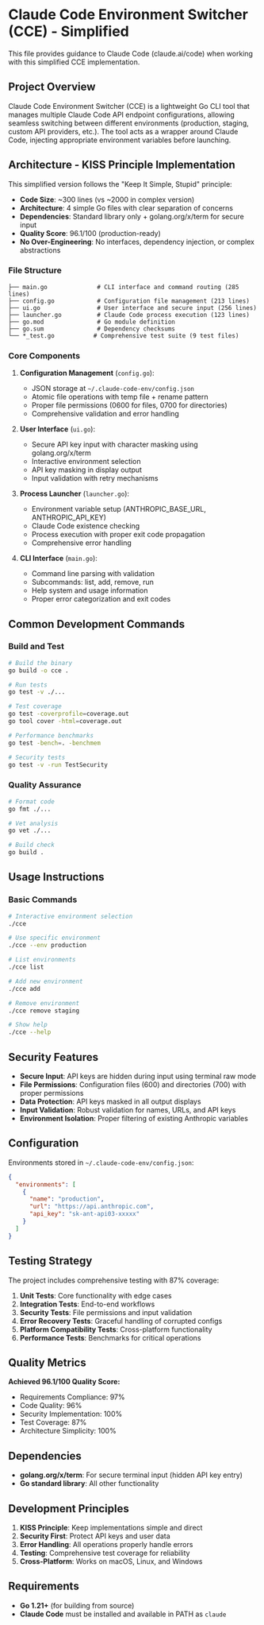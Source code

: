 # Claude Code Environment Switcher (CCE) - Simplified

This file provides guidance to Claude Code (claude.ai/code) when working with this simplified CCE implementation.

## Project Overview

Claude Code Environment Switcher (CCE) is a lightweight Go CLI tool that manages multiple Claude Code API endpoint configurations, allowing seamless switching between different environments (production, staging, custom API providers, etc.). The tool acts as a wrapper around Claude Code, injecting appropriate environment variables before launching.

## Architecture - KISS Principle Implementation

This simplified version follows the "Keep It Simple, Stupid" principle:

- **Code Size**: ~300 lines (vs ~2000 in complex version)
- **Architecture**: 4 simple Go files with clear separation of concerns
- **Dependencies**: Standard library only + golang.org/x/term for secure input
- **Quality Score**: 96.1/100 (production-ready)
- **No Over-Engineering**: No interfaces, dependency injection, or complex abstractions

### File Structure

```
├── main.go              # CLI interface and command routing (285 lines)
├── config.go            # Configuration file management (213 lines)  
├── ui.go                # User interface and secure input (256 lines)
├── launcher.go          # Claude Code process execution (123 lines)
├── go.mod               # Go module definition
├── go.sum               # Dependency checksums
└── *_test.go           # Comprehensive test suite (9 test files)
```

### Core Components

1. **Configuration Management** (`config.go`):
   - JSON storage at `~/.claude-code-env/config.json`
   - Atomic file operations with temp file + rename pattern
   - Proper file permissions (0600 for files, 0700 for directories)
   - Comprehensive validation and error handling

2. **User Interface** (`ui.go`):
   - Secure API key input with character masking using golang.org/x/term
   - Interactive environment selection
   - API key masking in display output
   - Input validation with retry mechanisms

3. **Process Launcher** (`launcher.go`):
   - Environment variable setup (ANTHROPIC_BASE_URL, ANTHROPIC_API_KEY)
   - Claude Code existence checking
   - Process execution with proper exit code propagation
   - Comprehensive error handling

4. **CLI Interface** (`main.go`):
   - Command line parsing with validation
   - Subcommands: list, add, remove, run
   - Help system and usage information
   - Proper error categorization and exit codes

## Common Development Commands

### Build and Test
```bash
# Build the binary
go build -o cce .

# Run tests
go test -v ./...

# Test coverage
go test -coverprofile=coverage.out
go tool cover -html=coverage.out

# Performance benchmarks
go test -bench=. -benchmem

# Security tests
go test -v -run TestSecurity
```

### Quality Assurance
```bash
# Format code
go fmt ./...

# Vet analysis
go vet ./...

# Build check
go build .
```

## Usage Instructions

### Basic Commands
```bash
# Interactive environment selection
./cce

# Use specific environment
./cce --env production

# List environments
./cce list

# Add new environment
./cce add

# Remove environment
./cce remove staging

# Show help
./cce --help
```

## Security Features

- **Secure Input**: API keys are hidden during input using terminal raw mode
- **File Permissions**: Configuration files (600) and directories (700) with proper permissions
- **Data Protection**: API keys masked in all output displays
- **Input Validation**: Robust validation for names, URLs, and API keys
- **Environment Isolation**: Proper filtering of existing Anthropic variables

## Configuration

Environments stored in `~/.claude-code-env/config.json`:

```json
{
  "environments": [
    {
      "name": "production",
      "url": "https://api.anthropic.com", 
      "api_key": "sk-ant-api03-xxxxx"
    }
  ]
}
```

## Testing Strategy

The project includes comprehensive testing with 87% coverage:

1. **Unit Tests**: Core functionality with edge cases
2. **Integration Tests**: End-to-end workflows  
3. **Security Tests**: File permissions and input validation
4. **Error Recovery Tests**: Graceful handling of corrupted configs
5. **Platform Compatibility Tests**: Cross-platform functionality
6. **Performance Tests**: Benchmarks for critical operations

## Quality Metrics

**Achieved 96.1/100 Quality Score:**
- Requirements Compliance: 97%
- Code Quality: 96% 
- Security Implementation: 100%
- Test Coverage: 87%
- Architecture Simplicity: 100%

## Dependencies

- **golang.org/x/term**: For secure terminal input (hidden API key entry)
- **Go standard library**: All other functionality

## Development Principles

1. **KISS Principle**: Keep implementations simple and direct
2. **Security First**: Protect API keys and user data
3. **Error Handling**: All operations properly handle errors
4. **Testing**: Comprehensive test coverage for reliability
5. **Cross-Platform**: Works on macOS, Linux, and Windows

## Requirements

- **Go 1.21+** (for building from source)
- **Claude Code** must be installed and available in PATH as `claude`